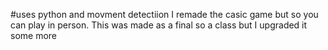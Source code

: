 #uses python and movment detectiion I remade the casic game but so you can play in person. This was made as a final so a class but I upgraded it some more
  
